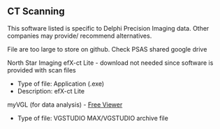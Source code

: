 ## CT Scanning
This software listed is specific to Delphi Precision Imaging data. 
Other companies may provide/ recommend alternatives.

File are too large to store on github.
Check PSAS shared google drive

North Star Imaging efX-ct Lite - download not needed since software is provided with scan files
* Type of file: Application (.exe)
* Description: efX-ct Lite

myVGL (for data analysis) -  [Free Viewer](https://www.volumegraphics.com/en/products/myvgl.html)
* Type of file: VGSTUDIO MAX/VGSTUDIO archive file
